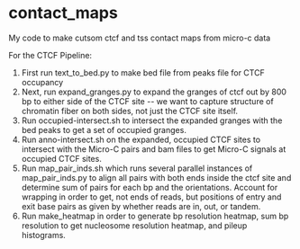 # contact_maps

My code to make cutsom ctcf and tss contact maps from micro-c data

For the CTCF Pipeline:
1) First run text_to_bed.py to make bed file from peaks file for CTCF occupancy
2) Next, run expand_granges.py to expand the granges of ctcf out by 800 bp to 
    either side of the CTCF site -- we want to capture structure of chromatin fiber
    on both sides, not just the CTCF site itself.
3) Run occupied-intersect.sh to intersect the expanded granges with the bed
    peaks to get a set of occupied granges.
4) Run anno-intersect.sh on the expanded, occupied CTCF sites to intersect with 
    the Micro-C pairs and bam files to get Micro-C signals at occupied CTCF sites.
5) Run map_pair_inds.sh which runs several parallel instances of map_pair_inds.py 
    to align all pairs with both ends inside the ctcf site and determine
    sum of pairs for each bp and the orientations.  Account for wrapping in order
    to get, not ends of reads, but positions of entry and exit base pairs as given
    by whether reads are in, out, or tandem.
6) Run make_heatmap in order to generate bp resolution heatmap, sum bp resolution to get
    nucleosome resolution heatmap, and pileup histograms.